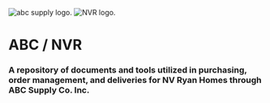 ![abc supply logo.](https://www.abcsupply.com/wp-content/uploads/ABC%20Logos/ABC%20Supply%20Logo.jpg?_t=1713385859) ![NVR logo.](https://staticphg.tbe.taleo.net/phg01/ats/cacheable/R16-07-18-18-45-41-16.B1.0.1_prod/servlet/dynamic/images/imge_1043.jpg?lastUploaded=1469116971476&org=NVRINC)

# ABC / NVR

### A repository of documents and tools utilized in purchasing, order management, and deliveries for NV Ryan Homes through ABC Supply Co. Inc. 
